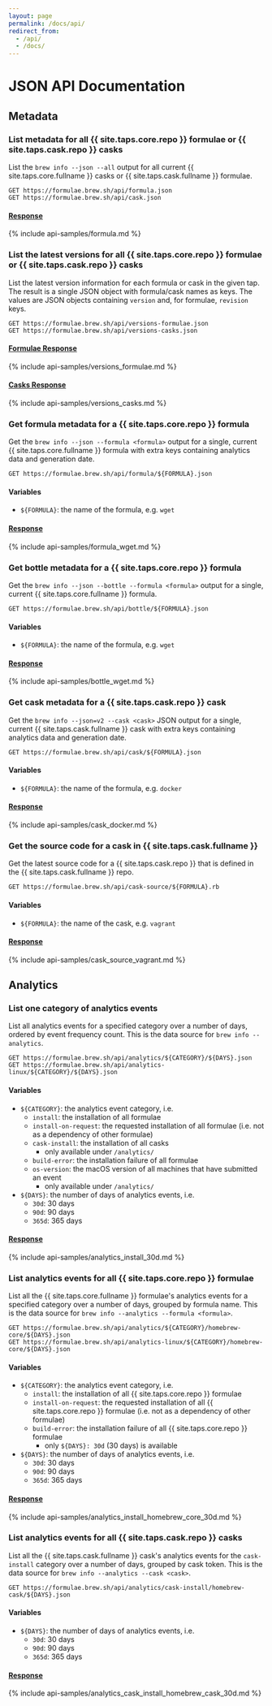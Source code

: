 ```yaml
---
layout: page
permalink: /docs/api/
redirect_from:
  - /api/
  - /docs/
---
```

# JSON API Documentation

## Metadata

### List metadata for all {{ site.taps.core.repo }} formulae or {{ site.taps.cask.repo }} casks

List the `brew info --json --all` output for all current {{ site.taps.core.fullname }} casks or {{ site.taps.cask.fullname }} formulae.

```
GET https://formulae.brew.sh/api/formula.json
GET https://formulae.brew.sh/api/cask.json
```

#### [Response](https://formulae.brew.sh/api/formula.json)

{% include api-samples/formula.md %}

### List the latest versions for all {{ site.taps.core.repo }} formulae or {{ site.taps.cask.repo }} casks

List the latest version information for each formula or cask in the given tap. The result is a single JSON object with formula/cask names as keys. The values are JSON objects containing `version` and, for formulae, `revision` keys.

```
GET https://formulae.brew.sh/api/versions-formulae.json
GET https://formulae.brew.sh/api/versions-casks.json
```

#### [Formulae Response](https://formulae.brew.sh/api/versions-formulae.json)

{% include api-samples/versions_formulae.md %}

#### [Casks Response](https://formulae.brew.sh/api/versions-casks.json)

{% include api-samples/versions_casks.md %}

### Get formula metadata for a {{ site.taps.core.repo }} formula

Get the `brew info --json --formula <formula>` output for a single, current {{ site.taps.core.fullname }} formula with extra keys containing analytics data and generation date.

```
GET https://formulae.brew.sh/api/formula/${FORMULA}.json
```

#### Variables

- `${FORMULA}`: the name of the formula, e.g. `wget`

#### [Response](https://formulae.brew.sh/api/formula/wget.json)

{% include api-samples/formula_wget.md %}

### Get bottle metadata for a {{ site.taps.core.repo }} formula

Get the `brew info --json --bottle --formula <formula>` output for a single, current {{ site.taps.core.fullname }} formula.

```
GET https://formulae.brew.sh/api/bottle/${FORMULA}.json
```

#### Variables

- `${FORMULA}`: the name of the formula, e.g. `wget`

#### [Response](https://formulae.brew.sh/api/bottle/wget.json)

{% include api-samples/bottle_wget.md %}

### Get cask metadata for a {{ site.taps.cask.repo }} cask

Get the `brew info --json=v2 --cask <cask>` JSON output for a single, current {{ site.taps.cask.fullname }} cask with extra keys containing analytics data and generation date.

```
GET https://formulae.brew.sh/api/cask/${FORMULA}.json
```

#### Variables

- `${FORMULA}`: the name of the formula, e.g. `docker`

#### [Response](https://formulae.brew.sh/api/cask/docker.json)

{% include api-samples/cask_docker.md %}

### Get the source code for a cask in {{ site.taps.cask.fullname }}

Get the latest source code for a {{ site.taps.cask.repo }} that is defined in the {{ site.taps.cask.fullname }} repo.

```
GET https://formulae.brew.sh/api/cask-source/${FORMULA}.rb
```

#### Variables

- `${FORMULA}`: the name of the cask, e.g. `vagrant`

#### [Response](https://formulae.brew.sh/api/cask-source/vagrant.json)

{% include api-samples/cask_source_vagrant.md %}

## Analytics

### List one category of analytics events

List all analytics events for a specified category over a number of days, ordered by event frequency count. This is the data source for `brew info --analytics`.

```
GET https://formulae.brew.sh/api/analytics/${CATEGORY}/${DAYS}.json
GET https://formulae.brew.sh/api/analytics-linux/${CATEGORY}/${DAYS}.json
```

#### Variables

- `${CATEGORY}`: the analytics event category, i.e.
  - `install`: the installation of all formulae
  - `install-on-request`: the requested installation of all formulae (i.e. not as a dependency of other formulae)
  - `cask-install`: the installation of all casks
    - only available under `/analytics/`
  - `build-error`: the installation failure of all formulae
  - `os-version`: the macOS version of all machines that have submitted an event
    - only available under `/analytics/`
- `${DAYS}`: the number of days of analytics events, i.e.
  - `30d`: 30 days
  - `90d`: 90 days
  - `365d`: 365 days

#### [Response](https://formulae.brew.sh/api/analytics/install/30d.json)

{% include api-samples/analytics_install_30d.md %}

### List analytics events for all {{ site.taps.core.repo }} formulae

List all the {{ site.taps.core.fullname }} formulae's analytics events for a specified category over a number of days, grouped by formula name. This is the data source for `brew info --analytics --formula <formula>`.

```
GET https://formulae.brew.sh/api/analytics/${CATEGORY}/homebrew-core/${DAYS}.json
GET https://formulae.brew.sh/api/analytics-linux/${CATEGORY}/homebrew-core/${DAYS}.json
```

#### Variables

- `${CATEGORY}`: the analytics event category, i.e.
  - `install`: the installation of all {{ site.taps.core.repo }} formulae
  - `install-on-request`: the requested installation of all {{ site.taps.core.repo }} formulae (i.e. not as a dependency of other formulae)
  - `build-error`: the installation failure of all {{ site.taps.core.repo }} formulae
    - only `${DAYS}: 30d` (30 days) is available
- `${DAYS}`: the number of days of analytics events, i.e.
  - `30d`: 30 days
  - `90d`: 90 days
  - `365d`: 365 days

#### [Response](https://formulae.brew.sh/api/analytics/install/homebrew-core/30d.json)

{% include api-samples/analytics_install_homebrew_core_30d.md %}

### List analytics events for all {{ site.taps.cask.repo }} casks

List all the {{ site.taps.cask.fullname }} cask's analytics events for the `cask-install` category over a number of days, grouped by cask token.  This is the data source for `brew info --analytics --cask <cask>`.

```
GET https://formulae.brew.sh/api/analytics/cask-install/homebrew-cask/${DAYS}.json
```

#### Variables

- `${DAYS}`: the number of days of analytics events, i.e.
  - `30d`: 30 days
  - `90d`: 90 days
  - `365d`: 365 days

#### [Response](https://formulae.brew.sh/api/analytics/cask-install/homebrew-cask/30d.json)

{% include api-samples/analytics_cask_install_homebrew_cask_30d.md %}
